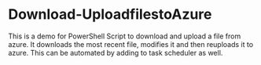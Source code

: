 # Download-UploadfilestoAzure
This is a demo for PowerShell Script to download and upload a file from azure. It downloads the most recent file, modifies it and then reuploads it to azure. This can be automated by adding to task scheduler as well. 
